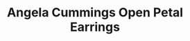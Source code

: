 ---
title: Angela Cummings Open Petal Earrings
description: |
  Perfectly symmetrical, open petals set with Diamonds are a delicate backdrop for dimensional, luminous Pearls in these flora-inspired earrings.
specs: |
  8.5 - 8.75mm Akoya Cultured Pearls with 1.56 carats of White Diamonds, set in 18K Yellow Gold.
images:
  - /uploads/angela-cummings-for-assael-open-petal-earrings.png
category: Angela Cummings
order: 22
tags:
  - earrings
---
